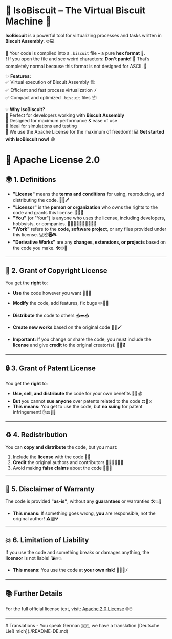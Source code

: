# 🍪 IsoBiscuit – The Virtual Biscuit Machine 🚀  

**IsoBiscuit** is a powerful tool for virtualizing processes and tasks written in **Biscuit Assembly**. ⚙️💻  

🔄 Your code is compiled into a `.biscuit` file – a pure **hex format** 🧩.  
❗ If you open the file and see weird characters: **Don't panic!** 🫣 That’s completely normal because this format is not designed for ASCII. 🔢  

✨ **Features:**  
✅ Virtual execution of Biscuit Assembly 🏗️  
✅ Efficient and fast process virtualization ⚡  
✅ Compact and optimized `.biscuit` files 📦  

💡 **Why IsoBiscuit?**  
🚀 Perfect for developers working with **Biscuit Assembly**  
🔬 Designed for maximum performance & ease of use  
🎯 Ideal for simulations and testing  
📜 We use the Apache License for the maximum of freedom!!
💻 **Get started with IsoBiscuit now!** 😃  

# 📜 **Apache License 2.0**  

## 🌍 **1. Definitions**  
- **"License"** means the **terms and conditions** for using, reproducing, and distributing the code. 📝📑🖊️  
- **"Licensor"** is the **person or organization** who owns the rights to the code and grants this license. 🏢👔💼  
- **"You"** (or "Your") is anyone who uses the license, including developers, hobbyists, or companies. 👨‍💻👩‍💻👨‍💼🦸‍♂️🦸‍♀️  
- **"Work"** refers to the **code, software project**, or any files provided under this license. 💻📦🖥️🎮  
- **"Derivative Works"** are any **changes, extensions, or projects** based on the code you make. 🛠️⚙️🔧  

---

## 🚀 **2. Grant of Copyright License**  
You get the **right** to:  
- **Use** the code however you want 🏃‍♂️💨  
- **Modify** the code, add features, fix bugs ✏️🔧🔨  
- **Distribute** the code to others 📤➡️📥  
- **Create new works** based on the original code 🎨💡🖌️  

- **Important:** If you change or share the code, you must include the **license** and give **credit** to the original creator(s). 🙌👑🎖️

---

## 🔒 **3. Grant of Patent License**  
You get the **right** to:  
- **Use, sell, and distribute** the code for your own benefits 💸💵💰  
- **But** you cannot **sue anyone** over patents related to the code ⚖️🚫⚔️  
- **This means:** You get to use the code, but **no suing** for patent infringement! ✋⚖️🤝💼  

---

## ♻️ **4. Redistribution**  
You can **copy and distribute** the code, but you must:  
1. Include the **license** with the code 📑✅  
2. **Credit** the original authors and contributors 🏅👏🙋‍♂️🙋‍♀️  
3. Avoid making **false claims** about the code 🚫❌🚷  

---

## 🚫 **5. Disclaimer of Warranty**  
The code is provided **"as-is"**, without any **guarantees** or warranties 🛠️💥🔧  
- **This means:** If something goes wrong, **you** are responsible, not the original author! ⚠️😱💔

---

## 💥 **6. Limitation of Liability**  
If you use the code and something breaks or damages anything, the **licensor** is not liable! 💣🔥💥  
- **This means:** You use the code at **your own risk**! 🤞🤞🛑⚡  

---

## 📚 **Further Details**  
For the full official license text, visit: [Apache 2.0 License](http://www.apache.org/licenses/LICENSE-2.0) 🌐🖱️

<hr>
# Translations
 - You speak German 🇩🇪, we have a translation [Deutsche Ließ mich](./README-DE.md)
